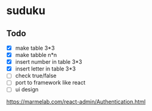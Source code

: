 # suduku

## Todo

- [x] make table 3*3
- [x] make tabble n*n
- [x] insert number in table 3*3
- [x] insert letter in table 3*3
- [ ] check true/false
- [ ] port to framework like react
- [ ] ui design

https://marmelab.com/react-admin/Authentication.html
